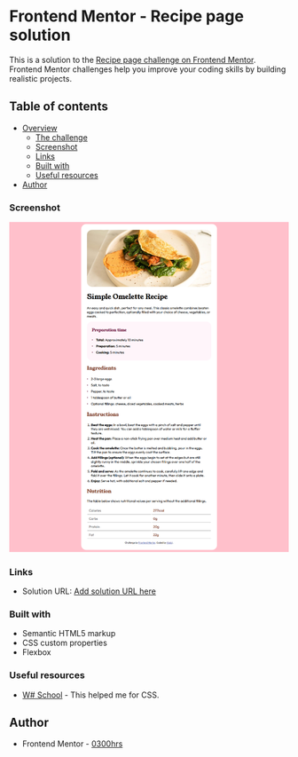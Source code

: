 # Frontend Mentor - Recipe page solution

This is a solution to the [Recipe page challenge on Frontend Mentor](https://www.frontendmentor.io/challenges/recipe-page-KiTsR8QQKm). Frontend Mentor challenges help you improve your coding skills by building realistic projects. 

## Table of contents

- [Overview](#overview)
  - [The challenge](#the-challenge)
  - [Screenshot](#screenshot)
  - [Links](#links)
  - [Built with](#built-with)
  - [Useful resources](#useful-resources)
- [Author](#author)



### Screenshot

![](./Screenshot.png)

### Links

- Solution URL: [Add solution URL here](https://0300hrs.github.io/FEM-Recipe-Page/)


### Built with

- Semantic HTML5 markup
- CSS custom properties
- Flexbox

### Useful resources

- [W# School](https://www.w3schools.com/css/) - This helped me for CSS.


## Author

- Frontend Mentor - [0300hrs](https://www.frontendmentor.io/profile/@0300hrs)


